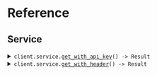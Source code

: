 # Reference
## Service
<details><summary><code>client.service.<a href="/src/api/resources/service/client.rs">get_with_api_key</a>() -> Result<String, ApiError></code></summary>
<dl>
<dd>

#### 📝 Description

<dl>
<dd>

<dl>
<dd>

GET request with custom api key
</dd>
</dl>
</dd>
</dl>

#### 🔌 Usage

<dl>
<dd>

<dl>
<dd>

```rust
use seed_auth_environment_variables::prelude::*;

#[tokio::main]
async fn main() {
    let config = ClientConfig {
        api_key: Some("<value>".to_string()),
        ..Default::default()
    };
    let client = AuthEnvironmentVariablesClient::new(config).expect("Failed to build client");
    client.service.get_with_api_key(None).await;
}
```
</dd>
</dl>
</dd>
</dl>


</dd>
</dl>
</details>

<details><summary><code>client.service.<a href="/src/api/resources/service/client.rs">get_with_header</a>() -> Result<String, ApiError></code></summary>
<dl>
<dd>

#### 📝 Description

<dl>
<dd>

<dl>
<dd>

GET request with custom api key
</dd>
</dl>
</dd>
</dl>

#### 🔌 Usage

<dl>
<dd>

<dl>
<dd>

```rust
use seed_auth_environment_variables::prelude::*;

#[tokio::main]
async fn main() {
    let config = ClientConfig {
        api_key: Some("<value>".to_string()),
        ..Default::default()
    };
    let client = AuthEnvironmentVariablesClient::new(config).expect("Failed to build client");
    client.service.get_with_header(None).await;
}
```
</dd>
</dl>
</dd>
</dl>


</dd>
</dl>
</details>
